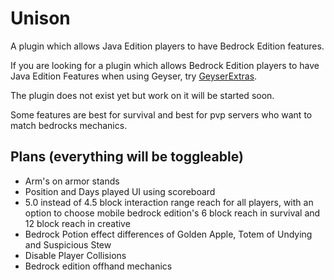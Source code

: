 # Unison
A plugin which allows Java Edition players to have Bedrock Edition features.

If you are looking for a plugin which allows Bedrock Edition players to have Java Edition Features when using Geyser, try [GeyserExtras](https://modrinth.com/plugin/geyserextras).

The plugin does not exist yet but work on it will be started soon.

Some features are best for survival and best for pvp servers who want to match bedrocks mechanics.

## Plans (everything will be toggleable)
- Arm's on armor stands
- Position and Days played UI using scoreboard
- 5.0 instead of 4.5 block interaction range reach for all players, with an option to choose mobile bedrock edition's 6 block reach in survival and 12 block reach in creative
- Bedrock Potion effect differences of Golden Apple, Totem of Undying and Suspicious Stew
- Disable Player Collisions
- Bedrock edition offhand mechanics